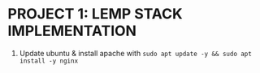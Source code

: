 # PROJECT 1: LEMP STACK IMPLEMENTATION

1. Update ubuntu & install apache with ```sudo apt update -y && sudo apt install -y nginx```